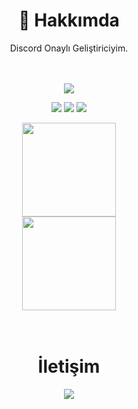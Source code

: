 <div align="center">
  <h1>🍻 Hakkımda</h1>
  <p>Discord Onaylı Geliştiriciyim.</p>
  <br>
  <br>

<div align="center">
   <a href="https://discord.com/users/753842258457002036" target="_blank">
      <img src="https://lanyard-profile-readme.vercel.app/api/836708164514086973">
   </a>

<p align="center">
    <a href="https://instagram.com/newqlxck" target"blank_"><img src="https://img.shields.io/badge/INSTAGRAM%20-DC3175.svg?&style=for-the-badge&logo=instagram&logoColor=white"></a>
       <a href="https://open.spotify.com/user/e60or493wvkgt43g7f01csjo5" target"blank_"><img src="https://img.shields.io/badge/Spotify%20-1ed760.svg?&style=for-the-badge&logo=spotify&logoColor=white"></a>
       <a href="https://steamcommunity.com/id/newglxck0" target"blank_"><img src="https://img.shields.io/badge/Steam%20-111111.svg?&style=for-the-badge&logo=steam&logoColor=white"></a></a>
</p>

<div align = "center">
<img src = "https://github-readme-stats.vercel.app/api?username=iUgur&show_icons=true&theme=tokyonight" width = "% 100" height = "150px" />
  <br>
<img src = "https://github-readme-stats.vercel.app/api/top-langs/?username=iUgur&layout=compact&theme=tokyonight" width = "% 100" height = "150px"  />
  <br> 
</div>
<br><br>
  <h1>İletişim</h1>
  <a href="https://discord.com/users/753842258457002036" target="_blank"><img src="https://shields.io/badge/iUgur-111111.svg?&style=for-the-badge&logo=discord"></a>
</div>
